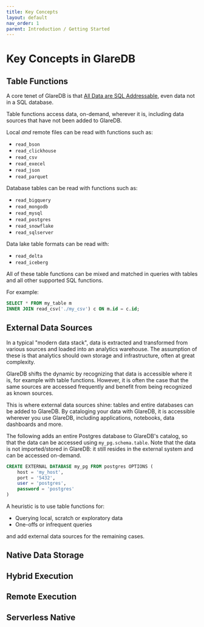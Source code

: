 ```yaml
---
title: Key Concepts
layout: default
nav_order: 1
parent: Introduction / Getting Started
---
```


# Key Concepts in GlareDB

## Table Functions

A core tenet of GlareDB is that [All Data are SQL Addressable], even data not
in a SQL database.

Table functions access data, on-demand, wherever it is, including data sources
that have not been added to GlareDB.

Local _and_ remote files can be read with functions such as:

<!-- TODO: add links -->

- `read_bson`
- `read_clickhouse`
- `read_csv`
- `read_execel`
- `read_json`
- `read_parquet`

Database tables can be read with functions such as:

- `read_bigquery`
- `read_mongodb`
- `read_mysql`
- `read_postgres`
- `read_snowflake`
- `read_sqlserver`

Data lake table formats can be read with:

- `read_delta`
- `read_iceberg`

All of these table functions can be mixed and matched in queries with tables
and all other supported SQL functions.

For example:

```sql
SELECT * FROM my_table m
INNER JOIN read_csv('./my_csv') c ON m.id = c.id;
```

## External Data Sources

In a typical "modern data stack", data is extracted and transformed from various
sources and loaded into an analytics warehouse. The assumption of these is that
analytics should own storage and infrastructure, often at great complexity.

GlareDB shifts the dynamic by recognizing that data is accessible where it is,
for example with table functions. However, it is often the case that the same
sources are accessed frequently and benefit from being recognized as known
sources.

This is where external data sources shine: tables and entire databases can be
added to GlareDB. By cataloging your data with GlareDB, it is accessible
wherever you use GlareDB, including applications, notebooks, data dashboards
and more.

The following adds an entire Postgres database to GlareDB's catalog, so that the
data can be accessed using `my_pg.schema.table`. Note that the data is not
imported/stored in GlareDB: it still resides in the external system and can
be accessed on-demand.

```sql
CREATE EXTERNAL DATABASE my_pg FROM postgres OPTIONS (
    host = 'my_host',
    port = '5432',
    user = 'postgres',
    password = 'postgres'
)
```

A heuristic is to use table functions for:

- Querying local, scratch or exploratory data
- One-offs or infrequent queries

and add external data sources for the remaining cases.

## Native Data Storage

## Hybrid Execution

## Remote Execution

## Serverless Native

[All Data are SQL Addressable]: https://glaredb.com/blog/explain-glaredb-to-your-friends
